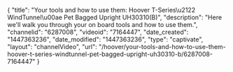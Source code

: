 {
    "title": "Your tools and how to use them: Hoover T-Series\u2122 WindTunnel\u00ae Pet Bagged Upright UH30310(B)",
    "description": "Here we'll walk you through your on board tools and how to use them.",
    "channelid": "6287008",
    "videoid": "7164447",
    "date_created": "1447363236",
    "date_modified": "1447363236",
    "type": "captivate",
    "layout": "channelVideo",
    "url": "\/hoover\/your-tools-and-how-to-use-them-hoover-t-series-windtunnel-pet-bagged-upright-uh30310-b\/6287008-7164447"
}